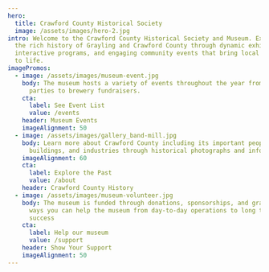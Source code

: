 ```yaml
---
hero:
  title: Crawford County Historical Society
  image: /assets/images/hero-2.jpg
intro: Welcome to the Crawford County Historical Society and Museum. Experience
  the rich history of Grayling and Crawford County through dynamic exhibits,
  interactive programs, and engaging community events that bring local stories
  to life.
imagePromos:
  - image: /assets/images/museum-event.jpg
    body: The museum hosts a variety of events throughout the year from holiday
      parties to brewery fundraisers.
    cta:
      label: See Event List
      value: /events
    header: Museum Events
    imageAlignment: 50
  - image: /assets/images/gallery_band-mill.jpg
    body: Learn more about Crawford County including its important people,
      buildings, and industries through historical photographs and information.
    imageAlignment: 60
    cta:
      label: Explore the Past
      value: /about
    header: Crawford County History
  - image: /assets/images/museum-volunteer.jpg
    body: The museum is funded through donations, sponsorships, and grants. Find out
      ways you can help the museum from day-to-day operations to long term
      success
    cta:
      label: Help our museum
      value: /support
    header: Show Your Support
    imageAlignment: 50
---
```

